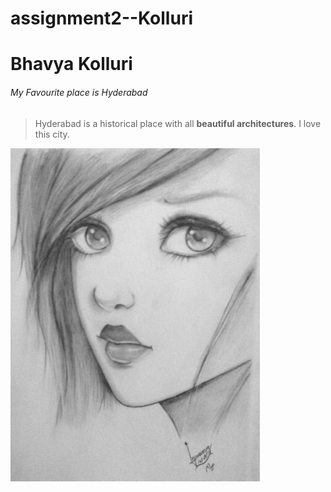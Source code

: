 # assignment2--Kolluri
# Bhavya Kolluri
###### My Favourite place is Hyderabad
> Hyderabad is a historical place with all **beautiful architectures**.
> I love this city.

![MY PIC](https://github.com/BhavyaKolluri/assignment2--Kolluri/blob/main/sketch.jpg)
